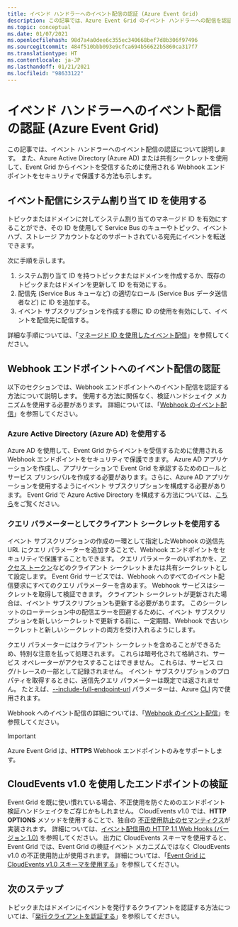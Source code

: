 ```yaml
---
title: イベンド ハンドラーへのイベント配信の認証 (Azure Event Grid)
description: この記事では、Azure Event Grid のイベント ハンドラーへの配信を認証するさまざまな方法について説明します。
ms.topic: conceptual
ms.date: 01/07/2021
ms.openlocfilehash: 98d7a4a0dee6c355ec340668bef7d8b306f97496
ms.sourcegitcommit: 484f510bbb093e9cfca694b56622b5860ca317f7
ms.translationtype: HT
ms.contentlocale: ja-JP
ms.lasthandoff: 01/21/2021
ms.locfileid: "98633122"
---
```

# <a name="authenticate-event-delivery-to-event-handlers-azure-event-grid"></a>イベンド ハンドラーへのイベント配信の認証 (Azure Event Grid)
この記事では、イベント ハンドラーへのイベント配信の認証について説明します。 また、Azure Active Directory (Azure AD) または共有シークレットを使用して、Event Grid からイベントを受信するために使用される Webhook エンドポイントをセキュリティで保護する方法も示します。

## <a name="use-system-assigned-identities-for-event-delivery"></a>イベント配信にシステム割り当て ID を使用する
トピックまたはドメインに対してシステム割り当てのマネージド ID を有効にすることができ、その ID を使用して Service Bus のキューやトピック、イベント ハブ、ストレージ アカウントなどのサポートされている宛先にイベントを転送できます。

次に手順を示します。 

1. システム割り当て ID を持つトピックまたはドメインを作成するか、既存のトピックまたはドメインを更新して ID を有効にする。 
1. 配信先 (Service Bus キューなど) の適切なロール (Service Bus データ送信者など) に ID を追加する。
1. イベント サブスクリプションを作成する際に ID の使用を有効にして、イベントを配信先に配信する。 

詳細な手順については、「[マネージド ID を使用したイベント配信](managed-service-identity.md)」を参照してください。


## <a name="authenticate-event-delivery-to-webhook-endpoints"></a>Webhook エンドポイントへのイベント配信の認証
以下のセクションでは、Webhook エンドポイントへのイベント配信を認証する方法について説明します。 使用する方法に関係なく、検証ハンドシェイク メカニズムを使用する必要があります。 詳細については、「[Webhook のイベント配信](webhook-event-delivery.md)」を参照してください。 


### <a name="using-azure-active-directory-azure-ad"></a>Azure Active Directory (Azure AD) を使用する
Azure AD を使用して、Event Grid からイベントを受信するために使用される Webhook エンドポイントをセキュリティで保護できます。 Azure AD アプリケーションを作成し、アプリケーションで Event Grid を承認するためのロールとサービス プリンシパルを作成する必要があります。さらに、Azure AD アプリケーションを使用するようにイベント サブスクリプションを構成する必要があります。 Event Grid で Azure Active Directory を構成する方法については、[こちら](secure-webhook-delivery.md)をご覧ください。

### <a name="using-client-secret-as-a-query-parameter"></a>クエリ パラメーターとしてクライアント シークレットを使用する
イベント サブスクリプションの作成の一環として指定したWebhook の送信先 URL にクエリ パラメーターを追加することで、Webhook エンドポイントをセキュリティで保護することもできます。 クエリ パラメーターのいずれかを、[アクセス トークン](https://en.wikipedia.org/wiki/Access_token)などのクライアント シークレットまたは共有シークレットとして設定します。 Event Grid サービスでは、Webhook へのすべてのイベント配信要求にすべてのクエリ パラメーターを含めます。 Webhook サービスはシークレットを取得して検証できます。 クライアント シークレットが更新された場合は、イベント サブスクリプションも更新する必要があります。 このシークレットのローテーション中の配信エラーを回避するために、イベント サブスクリプションを新しいシークレットで更新する前に、一定期間、Webhook で古いシークレットと新しいシークレットの両方を受け入れるようにします。 

クエリ パラメーターにはクライアント シークレットを含めることができるため、特別な注意を払って処理されます。 これらは暗号化されて格納され、サービス オペレーターがアクセスすることはできません。 これらは、サービス ログ/トレースの一部として記録されません。 イベント サブスクリプションのプロパティを取得するときに、送信先クエリ パラメーターは既定では返されません。 たとえば、[--include-full-endpoint-url](/cli/azure/eventgrid/event-subscription#az-eventgrid-event-subscription-show) パラメーターは、Azure [CLI](/cli/azure) 内で使用されます。

Webhook へのイベント配信の詳細については、「[Webhook のイベント配信](webhook-event-delivery.md)」を参照してください。

> [!IMPORTANT]
Azure Event Grid は、**HTTPS** Webhook エンドポイントのみをサポートします。 

## <a name="endpoint-validation-with-cloudevents-v10"></a>CloudEvents v1.0 を使用したエンドポイントの検証
Event Grid を既に使い慣れている場合、不正使用を防ぐためのエンドポイント検証ハンドシェイクをご存じかもしれません。 CloudEvents v1.0 では、**HTTP OPTIONS** メソッドを使用することで、独自の [不正使用防止のセマンティクス](webhook-event-delivery.md)が実装されます。 詳細については、[イベント配信用の HTTP 1.1 Web Hooks (バージョン 1.0)](https://github.com/cloudevents/spec/blob/v1.0/http-webhook.md#4-abuse-protection) を参照してください。 出力に CloudEvents スキーマを使用すると、Event Grid では、Event Grid の検証イベント メカニズムではなく CloudEvents v1.0 の不正使用防止が使用されます。 詳細については、「[Event Grid に CloudEvents v1.0 スキーマを使用する](cloudevents-schema.md)」を参照してください。 


## <a name="next-steps"></a>次のステップ
トピックまたはドメインにイベントを発行するクライアントを認証する方法については、「[発行クライアントを認証する](security-authenticate-publishing-clients.md)」を参照してください。 

